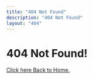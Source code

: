 ```yaml
---
title: "404 Not Found"
description: "404 Not Found"
layout: "404"
---
```


# 404 Not Found! 
[Click here Back to Home.](/)
